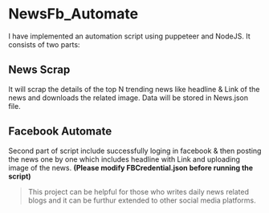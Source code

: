 # NewsFb_Automate
I have implemented an automation script using puppeteer and NodeJS. It consists of two parts:

## News Scrap
It will scrap the details of the top N trending news like headline & Link of the news and downloads the related image.
Data will be stored in News.json file.

## Facebook Automate
Second part of script include successfully loging in facebook & then posting the news one by one which includes headline with Link and uploading image of the news.
**(Please modify FBCredential.json before running the script)**

> This project can be helpful for those who writes daily news related blogs and it can be furthur extended to other social media platforms.

